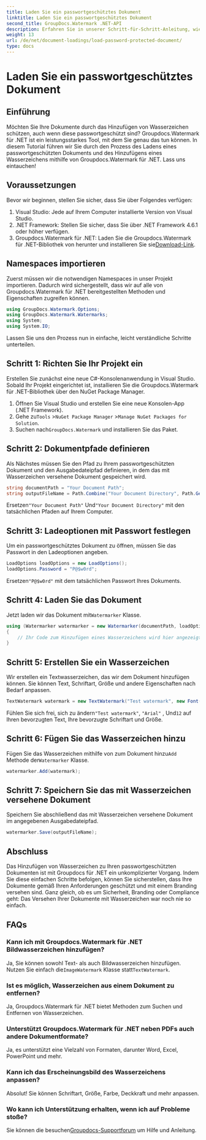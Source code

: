 ```yaml
---
title: Laden Sie ein passwortgeschütztes Dokument
linktitle: Laden Sie ein passwortgeschütztes Dokument
second_title: GroupDocs.Watermark .NET-API
description: Erfahren Sie in unserer Schritt-für-Schritt-Anleitung, wie Sie mit Groupdocs for .NET Wasserzeichen zu passwortgeschützten Dokumenten hinzufügen. Sichern und kennzeichnen Sie Ihre Dateien ganz einfach.
weight: 13
url: /de/net/document-loadings/load-password-protected-document/
type: docs
---
```

# Laden Sie ein passwortgeschütztes Dokument

## Einführung
Möchten Sie Ihre Dokumente durch das Hinzufügen von Wasserzeichen schützen, auch wenn diese passwortgeschützt sind? Groupdocs.Watermark für .NET ist ein leistungsstarkes Tool, mit dem Sie genau das tun können. In diesem Tutorial führen wir Sie durch den Prozess des Ladens eines passwortgeschützten Dokuments und des Hinzufügens eines Wasserzeichens mithilfe von Groupdocs.Watermark für .NET. Lass uns eintauchen!
## Voraussetzungen
Bevor wir beginnen, stellen Sie sicher, dass Sie über Folgendes verfügen:
1. Visual Studio: Jede auf Ihrem Computer installierte Version von Visual Studio.
2. .NET Framework: Stellen Sie sicher, dass Sie über .NET Framework 4.6.1 oder höher verfügen.
3. Groupdocs.Watermark für .NET: Laden Sie die Groupdocs.Watermark für .NET-Bibliothek von herunter und installieren Sie sie[Download-Link](https://releases.groupdocs.com/Watermark/net/).
## Namespaces importieren
Zuerst müssen wir die notwendigen Namespaces in unser Projekt importieren. Dadurch wird sichergestellt, dass wir auf alle von Groupdocs.Watermark für .NET bereitgestellten Methoden und Eigenschaften zugreifen können.
```csharp
using GroupDocs.Watermark.Options;
using GroupDocs.Watermark.Watermarks;
using System;
using System.IO;
```
Lassen Sie uns den Prozess nun in einfache, leicht verständliche Schritte unterteilen.
## Schritt 1: Richten Sie Ihr Projekt ein
Erstellen Sie zunächst eine neue C#-Konsolenanwendung in Visual Studio. Sobald Ihr Projekt eingerichtet ist, installieren Sie die Groupdocs.Watermark für .NET-Bibliothek über den NuGet Package Manager.
1. Öffnen Sie Visual Studio und erstellen Sie eine neue Konsolen-App (.NET Framework).
2.  Gehe zu`Tools` >`NuGet Package Manager` >`Manage NuGet Packages for Solution`.
3.  Suchen nach`GroupDocs.Watermark` und installieren Sie das Paket.
## Schritt 2: Dokumentpfade definieren
Als Nächstes müssen Sie den Pfad zu Ihrem passwortgeschützten Dokument und den Ausgabedateipfad definieren, in dem das mit Wasserzeichen versehene Dokument gespeichert wird.
```csharp
string documentPath = "Your Document Path";
string outputFileName = Path.Combine("Your Document Directory", Path.GetFileName(documentPath));
```
 Ersetzen`"Your Document Path"` Und`"Your Document Directory"` mit den tatsächlichen Pfaden auf Ihrem Computer.
## Schritt 3: Ladeoptionen mit Passwort festlegen
Um ein passwortgeschütztes Dokument zu öffnen, müssen Sie das Passwort in den Ladeoptionen angeben.
```csharp
LoadOptions loadOptions = new LoadOptions();
loadOptions.Password = "P@$w0rd";
```
 Ersetzen`"P@$w0rd"` mit dem tatsächlichen Passwort Ihres Dokuments.
## Schritt 4: Laden Sie das Dokument
 Jetzt laden wir das Dokument mit`Watermarker` Klasse.
```csharp
using (Watermarker watermarker = new Watermarker(documentPath, loadOptions))
{
    // Ihr Code zum Hinzufügen eines Wasserzeichens wird hier angezeigt
}
```
## Schritt 5: Erstellen Sie ein Wasserzeichen
Wir erstellen ein Textwasserzeichen, das wir dem Dokument hinzufügen können. Sie können Text, Schriftart, Größe und andere Eigenschaften nach Bedarf anpassen.
```csharp
TextWatermark watermark = new TextWatermark("Test watermark", new Font("Arial", 12));
```
 Fühlen Sie sich frei, sich zu ändern`"Test watermark"`, `"Arial"` , Und`12` auf Ihren bevorzugten Text, Ihre bevorzugte Schriftart und Größe.
## Schritt 6: Fügen Sie das Wasserzeichen hinzu
 Fügen Sie das Wasserzeichen mithilfe von zum Dokument hinzu`Add` Methode der`Watermarker` Klasse.
```csharp
watermarker.Add(watermark);
```
## Schritt 7: Speichern Sie das mit Wasserzeichen versehene Dokument
Speichern Sie abschließend das mit Wasserzeichen versehene Dokument im angegebenen Ausgabedateipfad.
```csharp
watermarker.Save(outputFileName);
```
## Abschluss
Das Hinzufügen von Wasserzeichen zu Ihren passwortgeschützten Dokumenten ist mit Groupdocs für .NET ein unkomplizierter Vorgang. Indem Sie diese einfachen Schritte befolgen, können Sie sicherstellen, dass Ihre Dokumente gemäß Ihren Anforderungen geschützt und mit einem Branding versehen sind. Ganz gleich, ob es um Sicherheit, Branding oder Compliance geht: Das Versehen Ihrer Dokumente mit Wasserzeichen war noch nie so einfach.
## FAQs
### Kann ich mit Groupdocs.Watermark für .NET Bildwasserzeichen hinzufügen?
 Ja, Sie können sowohl Text- als auch Bildwasserzeichen hinzufügen. Nutzen Sie einfach die`ImageWatermark` Klasse statt`TextWatermark`.
### Ist es möglich, Wasserzeichen aus einem Dokument zu entfernen?
Ja, Groupdocs.Watermark für .NET bietet Methoden zum Suchen und Entfernen von Wasserzeichen.
### Unterstützt Groupdocs.Watermark für .NET neben PDFs auch andere Dokumentformate?
Ja, es unterstützt eine Vielzahl von Formaten, darunter Word, Excel, PowerPoint und mehr.
### Kann ich das Erscheinungsbild des Wasserzeichens anpassen?
Absolut! Sie können Schriftart, Größe, Farbe, Deckkraft und mehr anpassen.
### Wo kann ich Unterstützung erhalten, wenn ich auf Probleme stoße?
 Sie können die besuchen[Groupdocs-Supportforum](https://forum.groupdocs.com/c/watermark/19) um Hilfe und Anleitung.